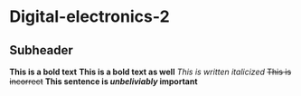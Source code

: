 # Digital-electronics-2
## Subheader
**This is a bold text** 
__This is a bold text as well__
*This is written italicized*
~~This is incorrect~~
**This sentence is _unbeliviably_ important**
